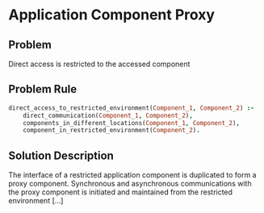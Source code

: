 # Application Component Proxy

## Problem
Direct access is restricted to the accessed component

## Problem Rule

```prolog
direct_access_to_restricted_environment(Component_1, Component_2) :-
	direct_communication(Component_1, Component_2), 
	components_in_different_locations(Component_1, Component_2),
	component_in_restricted_environment(Component_2).
```

## Solution Description
The interface of a restricted application component is
duplicated to form a proxy component. Synchronous
and asynchronous communications with the proxy
component is initiated and maintained from the restricted
environment [...]
